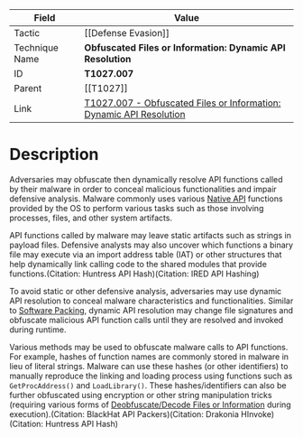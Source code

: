 
|Field|Value|
|---|---|
|Tactic|[[Defense Evasion]]|
|Technique Name|**Obfuscated Files or Information: Dynamic API Resolution**|
|ID|**T1027.007**|
|Parent|[[T1027]]|
|Link|[T1027.007 - Obfuscated Files or Information: Dynamic API Resolution](https://attack.mitre.org/techniques/T1027/007)|

# Description

Adversaries may obfuscate then dynamically resolve API functions called by their malware in order to conceal malicious functionalities and impair defensive analysis. Malware commonly uses various [Native API](https://attack.mitre.org/techniques/T1106) functions provided by the OS to perform various tasks such as those involving processes, files, and other system artifacts.

API functions called by malware may leave static artifacts such as strings in payload files. Defensive analysts may also uncover which functions a binary file may execute via an import address table (IAT) or other structures that help dynamically link calling code to the shared modules that provide functions.(Citation: Huntress API Hash)(Citation: IRED API Hashing)

To avoid static or other defensive analysis, adversaries may use dynamic API resolution to conceal malware characteristics and functionalities. Similar to [Software Packing](https://attack.mitre.org/techniques/T1027/002), dynamic API resolution may change file signatures and obfuscate malicious API function calls until they are resolved and invoked during runtime.

Various methods may be used to obfuscate malware calls to API functions. For example, hashes of function names are commonly stored in malware in lieu of literal strings. Malware can use these hashes (or other identifiers) to manually reproduce the linking and loading process using functions such as `GetProcAddress()` and `LoadLibrary()`. These hashes/identifiers can also be further obfuscated using encryption or other string manipulation tricks (requiring various forms of [Deobfuscate/Decode Files or Information](https://attack.mitre.org/techniques/T1140) during execution).(Citation: BlackHat API Packers)(Citation: Drakonia HInvoke)(Citation: Huntress API Hash)